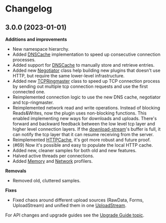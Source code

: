# Changelog

## 3.0.0 (2023-01-01)

__Additions and improvements__

- New namespace hierarchy.
- Added [DNSCache](https://bestdocshub.pages.dev/Shared/DNS/dns-cache.md) implementation to speed up consecutive connection processes.
- Added support for [DNSCache](https://bestdocshub.pages.dev/HTTP/api-reference/Cache/DNSCache.md) to manually store and retrieve entries.
- Added new [Negotiator](https://bestdocshub.pages.dev/HTTP/api-reference/Tcp/Negotiator.md) class help building new plugins that doesn't use HTTP, but require the same lower-level infrastructure.
- Added new [TCPRingmaster](https://bestdocshub.pages.dev/HTTP/api-reference/Tcp/TCPRingmaster.md) class to speed up TCP connection process by sending out multiple tcp connection requests and use the first connected one.
- Reimplemented connection logic to use the new DNS cache, negotiator and tcp-ringmaster.
- Reimplemented network read and write operations. Instead of blocking Reads&Writes, now the plugin uses non-blocking functions. This enabled implementing new ways for downloads and uploads. There's forward and backward feedback between the low level tcp layer and higher level connection layers. If the [download-stream](https://bestdocshub.pages.dev/HTTP/api-reference/Response/DownloadContentStream.md)'s buffer is full, it can notify the tcp layer that it can resume receiving from the server.
- Reimplemented [HTTPCache](https://bestdocshub.pages.dev/HTTP/api-reference/Caching/HTTPCache.md), it's got more robust and future proof.
- (#69) Now it's possible and easy to populate the local HTTP cache.
- Added new, cleaner samples for both old and new features.
- Halved active threads per connections.
- Added [Memory](https://bestdocshub.pages.dev/Shared/Profiler/memory.md) and [Network](https://bestdocshub.pages.dev/Shared/Profiler/memory.md) profilers.

__Removals__

- Removed old, cluttered samples.

__Fixes__

- Fixed chaos around different upload sources (RawData, Forms, UploadStream) and unified them in one [UploadStream](https://bestdocshub.pages.dev/HTTP/getting-started/uploads.md).

For API changes and upgrade guides see the [Upgrade Guide topic](https://bestdocshub.pages.dev/HTTP/upgrade-guide.md).